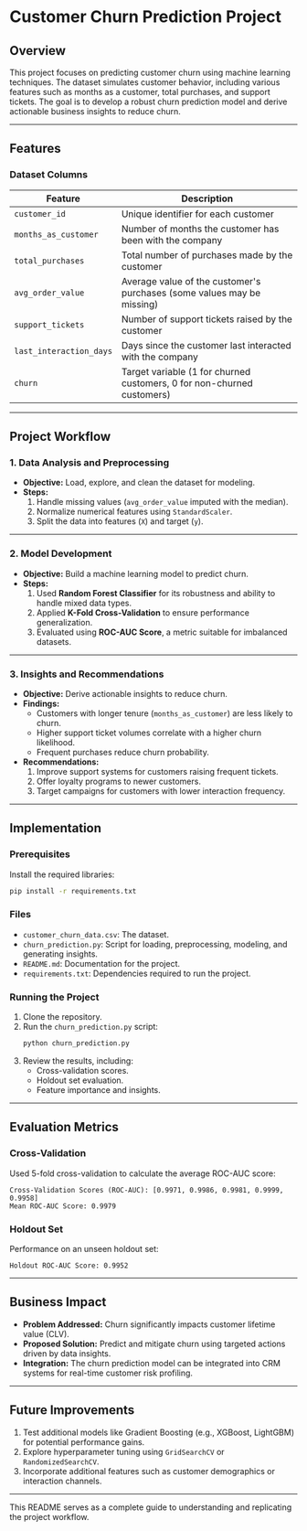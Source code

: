 # **Customer Churn Prediction Project**

## **Overview**
This project focuses on predicting customer churn using machine learning techniques. The dataset simulates customer behavior, including various features such as months as a customer, total purchases, and support tickets. The goal is to develop a robust churn prediction model and derive actionable business insights to reduce churn.

---

## **Features**
### **Dataset Columns**
| Feature                | Description                                                                              |
|------------------------|------------------------------------------------------------------------------------------|
| `customer_id`          | Unique identifier for each customer                                                     |
| `months_as_customer`   | Number of months the customer has been with the company                                 |
| `total_purchases`      | Total number of purchases made by the customer                                          |
| `avg_order_value`      | Average value of the customer's purchases (some values may be missing)                  |
| `support_tickets`      | Number of support tickets raised by the customer                                        |
| `last_interaction_days`| Days since the customer last interacted with the company                                |
| `churn`                | Target variable (1 for churned customers, 0 for non-churned customers)                  |

---

## **Project Workflow**

### **1. Data Analysis and Preprocessing**
- **Objective:** Load, explore, and clean the dataset for modeling.
- **Steps:**
  1. Handle missing values (`avg_order_value` imputed with the median).
  2. Normalize numerical features using `StandardScaler`.
  3. Split the data into features (`X`) and target (`y`).

---

### **2. Model Development**
- **Objective:** Build a machine learning model to predict churn.
- **Steps:**
  1. Used **Random Forest Classifier** for its robustness and ability to handle mixed data types.
  2. Applied **K-Fold Cross-Validation** to ensure performance generalization.
  3. Evaluated using **ROC-AUC Score**, a metric suitable for imbalanced datasets.

---

### **3. Insights and Recommendations**
- **Objective:** Derive actionable insights to reduce churn.
- **Findings:**
  - Customers with longer tenure (`months_as_customer`) are less likely to churn.
  - Higher support ticket volumes correlate with a higher churn likelihood.
  - Frequent purchases reduce churn probability.
- **Recommendations:**
  1. Improve support systems for customers raising frequent tickets.
  2. Offer loyalty programs to newer customers.
  3. Target campaigns for customers with lower interaction frequency.

---

## **Implementation**
### **Prerequisites**
Install the required libraries:
```bash
pip install -r requirements.txt
```

### **Files**
- `customer_churn_data.csv`: The dataset.
- `churn_prediction.py`: Script for loading, preprocessing, modeling, and generating insights.
- `README.md`: Documentation for the project.
- `requirements.txt`: Dependencies required to run the project.

### **Running the Project**
1. Clone the repository.
2. Run the `churn_prediction.py` script:
   ```bash
   python churn_prediction.py
   ```
3. Review the results, including:
   - Cross-validation scores.
   - Holdout set evaluation.
   - Feature importance and insights.

---

## **Evaluation Metrics**
### **Cross-Validation**
Used 5-fold cross-validation to calculate the average ROC-AUC score:
```
Cross-Validation Scores (ROC-AUC): [0.9971, 0.9986, 0.9981, 0.9999, 0.9958]
Mean ROC-AUC Score: 0.9979
```

### **Holdout Set**
Performance on an unseen holdout set:
```
Holdout ROC-AUC Score: 0.9952
```

---

## **Business Impact**
- **Problem Addressed:** Churn significantly impacts customer lifetime value (CLV).
- **Proposed Solution:** Predict and mitigate churn using targeted actions driven by data insights.
- **Integration:** The churn prediction model can be integrated into CRM systems for real-time customer risk profiling.

---

## **Future Improvements**
1. Test additional models like Gradient Boosting (e.g., XGBoost, LightGBM) for potential performance gains.
2. Explore hyperparameter tuning using `GridSearchCV` or `RandomizedSearchCV`.
3. Incorporate additional features such as customer demographics or interaction channels.

---

This README serves as a complete guide to understanding and replicating the project workflow.
